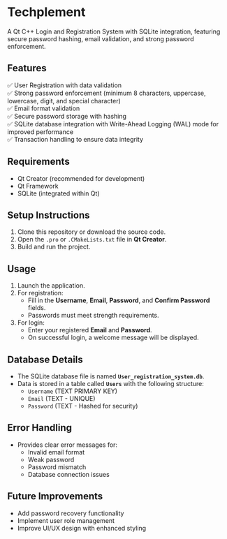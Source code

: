 # Techplement
A Qt C++ Login and Registration System with SQLite integration, featuring secure password hashing, email validation, and strong password enforcement.

## Features
✅ User Registration with data validation  
✅ Strong password enforcement (minimum 8 characters, uppercase, lowercase, digit, and special character)  
✅ Email format validation  
✅ Secure password storage with hashing  
✅ SQLite database integration with Write-Ahead Logging (WAL) mode for improved performance  
✅ Transaction handling to ensure data integrity  

## Requirements
- Qt Creator (recommended for development)
- Qt Framework
- SQLite (integrated within Qt)

## Setup Instructions
1. Clone this repository or download the source code.
2. Open the `.pro` or `.CMakeLists.txt` file in **Qt Creator**.
3. Build and run the project.

## Usage
1. Launch the application.
2. For registration:
   - Fill in the **Username**, **Email**, **Password**, and **Confirm Password** fields.
   - Passwords must meet strength requirements.
3. For login:
   - Enter your registered **Email** and **Password**.
   - On successful login, a welcome message will be displayed.
   
## Database Details
- The SQLite database file is named **`User_registration_system.db`**.
- Data is stored in a table called **`Users`** with the following structure:
  - `Username` (TEXT PRIMARY KEY)
  - `Email` (TEXT - UNIQUE)
  - `Password` (TEXT - Hashed for security)

## Error Handling
- Provides clear error messages for:
  - Invalid email format
  - Weak password
  - Password mismatch
  - Database connection issues

## Future Improvements
- Add password recovery functionality
- Implement user role management
- Improve UI/UX design with enhanced styling
